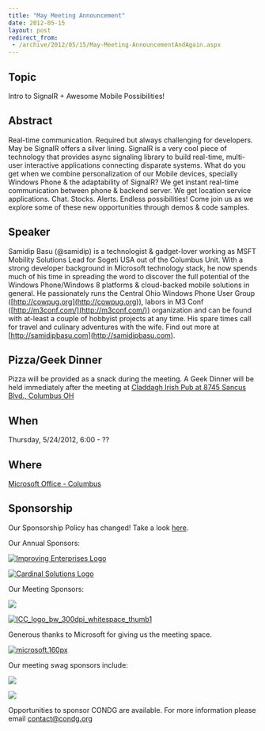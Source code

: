 ```yaml
---
title: "May Meeting Announcement"
date: 2012-05-15
layout: post
redirect_from:
 - /archive/2012/05/15/May-Meeting-AnnouncementAndAgain.aspx
---
```


## Topic

Intro to SignalR + Awesome Mobile Possibilities!

## Abstract

Real-time communication. Required but always challenging for developers. May be SignalR offers a silver lining. SignalR is a very cool piece of technology that provides async signaling library to build real-time, multi-user interactive applications connecting disparate systems. What do you get when we combine personalization of our Mobile devices, specially Windows Phone & the adaptability of SignalR? We get instant real-time communication between phone & backend server. We get location service applications. Chat. Stocks. Alerts. Endless possibilities! Come join us as we explore some of these new opportunities through demos & code samples.

## Speaker

Samidip Basu (@samidip) is a technologist & gadget-lover working as MSFT Mobility Solutions Lead for Sogeti USA out of the Columbus Unit. With a strong developer background in Microsoft technology stack, he now spends much of his time in spreading the word to discover the full potential of the Windows Phone/Windows 8 platforms & cloud-backed mobile solutions in general. He passionately runs the Central Ohio Windows Phone User Group ([http://cowpug.org](http://cowpug.org)), labors in M3 Conf ([http://m3conf.com/](http://m3conf.com/)) organization and can be found with at-least a couple of hobbyist projects at any time. His spare times call for travel and culinary adventures with the wife. Find out more at [http://samidipbasu.com](http://samidipbasu.com).

## Pizza/Geek Dinner

Pizza will be provided as a snack during the meeting. A Geek Dinner will be held immediately after the meeting at [Claddagh Irish Pub at 8745 Sancus Blvd., Columbus OH](http://www.bing.com/local/details.aspx?lid=YN671x11725012&amp;qt=yp&amp;what=claddagh&amp;where=Columbus,+Ohio&amp;s_cid=ansPhBkYp02&amp;mkt=en-us&amp;q=claddagh&amp;FORM=LARE)

## When

Thursday, 5/24/2012, 6:00 - ??

## Where
 [Microsoft Office - Columbus](http://maps.google.com/maps?f=q&amp;hl=en&amp;q=8800+Lyra+Dr.+Columbus,+OH+43240&amp;om=1)
## Sponsorship

Our Sponsorship Policy has changed! Take a look [here](http://www.condg.org/documents/Sponsorship%20Policy.pdf).

Our Annual Sponsors:

[![Improving Enterprises Logo](http://condg.org/images/condg_org/Windows-Live-Writer/February-Meeting-Announcement_BD2C/ie-logo_thumb.jpg)](http://www.improvingenterprises.com)

[![Cardinal Solutions Logo](http://www.cardinalsolutions.com/etc/designs/cardinal/clientlibs/resources/images/logo.png)](http://www.cardinalsolutions.com)

Our Meeting Sponsors:

[![](http://www.hmbnet.com/images/HMBLogo_small.jpg)](http://hmbnet.com)

[![ICC_logo_bw_300dpi_whitespace_thumb1](http://condg.org/images/condg_org/Windows-Live-Writer/May-Meeting-Announcment_9B4C/ICC_logo_bw_300dpi_whitespace_thumb1_3.jpg "ICC_logo_bw_300dpi_whitespace_thumb1")](http://iccohio.com)

Generous thanks to Microsoft for giving us the meeting space.

[![microsoft.160px](http://condg.org/images/condg_org/WindowsLiveWriter/JuneMeetingAnnouncement_C169/microsoft.160px_thumb_1.png "microsoft.160px")](http://www.microsoft.com)

Our meeting swag sponsors include:

[![](http://www.jetbrains.com/img/logo.gif)](http://www.jetbrains.com/)

[![](http://tekpub.com/images/tpublogo_white_420.png)](http://tekpub.com)

Opportunities to sponsor CONDG are available. For more information please email [contact@condg.org](mailto:contact@condg.org)

